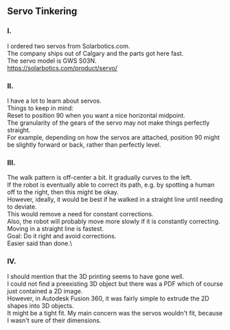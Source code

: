 ## Servo Tinkering

### I.
I ordered two servos from Solarbotics.com.  
The company ships out of Calgary and the parts got here fast.\
The servo model is GWS S03N.\
https://solarbotics.com/product/servo/


### II.
I have a lot to learn about servos.\
Things to keep in mind:\
Reset to position 90 when you want a nice horizontal midpoint.\
The granularity of the gears of the servo may not make things perfectly straight.\
For example, depending on how the servos are attached, position 90 might be slightly forward or back, rather than perfectly level.


### III.
The walk pattern is off-center a bit.  It gradually curves to the left.\
If the robot is eventually able to correct its path, e.g. by spotting a human off to the right, then this might be okay.\
However, ideally, it would be best if he walked in a straight line until needing to deviate.\
This would remove a need for constant corrections.\
Also, the robot will probably move more slowly if it is constantly correcting.  Moving in a straight line is fastest.\
Goal:  Do it right and avoid corrections.\
Easier said than done.\

### IV.
I should mention that the 3D printing seems to have gone well.\
I could not find a preexisting 3D object but there was a PDF which of course just contained a 2D image.\
However, in Autodesk Fusion 360, it was fairly simple to extrude the 2D shapes into 3D objects.\
It might be a tight fit.  My main concern was the servos wouldn't fit, because I wasn't sure of their dimensions.
